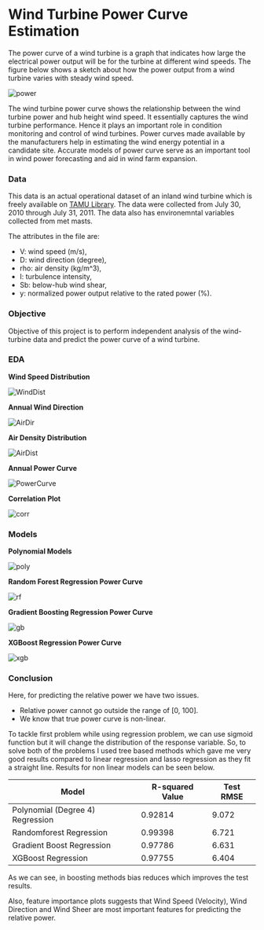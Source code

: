 # Wind Turbine Power Curve Estimation

The power curve of a wind turbine is a graph that indicates how large the electrical power output will be for the turbine at different 
wind speeds. The figure below shows a sketch about how the power output from a wind turbine varies with steady wind speed.

![power](https://github.com/archd3sai/Wind-Turbine-Power-Curve-Estimation/blob/master/Images/power.png)

The wind turbine power curve shows the relationship between the wind turbine power and hub height wind speed. It essentially captures the wind turbine performance. Hence it plays an important role in condition monitoring and control of wind turbines. Power curves made available by the manufacturers help in estimating the wind energy potential in a candidate site. Accurate models of power curve serve as an important tool in wind power forecasting and aid in wind farm expansion.

### Data
This data is an actual operational dataset of an inland wind turbine which is freely available on [TAMU Library](https://tamucs-my.sharepoint.com/personal/yu-ding_tamu_edu/_layouts/15/onedrive.aspx?id=%2Fpersonal%2Fyu%2Dding%5Ftamu%5Fedu%2FDocuments%2FWind%5FSpatio%5FTemporal%5FDataset1%2Ezip&parent=%2Fpersonal%2Fyu%2Dding%5Ftamu%5Fedu%2FDocuments&cid=34459bcf-3ce4-41fb-ac24-c1ccc5fbb0ac). The data were collected from July 30, 2010 through July 31, 2011. The data also has environemntal variables collected from met masts.

The attributes in the file are:

- V: wind speed (m/s),
- D: wind direction (degree),
- rho: air density (kg/m^3),
- I: turbulence intensity,
- Sb: below-hub wind shear,
- y: normalized power output relative to the rated power (%).

### Objective
Objective of this project is to perform independent analysis of the wind-turbine data and predict the power curve of a wind turbine.

### EDA

**Wind Speed Distribution**

![WindDist](https://github.com/archd3sai/Wind-Turbine-Power-Curve-Estimation/blob/master/Images/monthlyWindDist.png)

**Annual Wind Direction**

![AirDir](https://github.com/archd3sai/Wind-Turbine-Power-Curve-Estimation/blob/master/Images/AnnulWindDirection.png)

**Air Density Distribution**

![AirDist](https://github.com/archd3sai/Wind-Turbine-Power-Curve-Estimation/blob/master/Images/AirDist.png)

**Annual Power Curve**

![PowerCurve](https://github.com/archd3sai/Wind-Turbine-Power-Curve-Estimation/blob/master/Images/AnnualPowerCurve.png)

**Correlation Plot**

![corr](https://github.com/archd3sai/Wind-Turbine-Power-Curve-Estimation/blob/master/Images/Corr.png)

### Models

**Polynomial Models**

![poly](https://github.com/archd3sai/Wind-Turbine-Power-Curve-Estimation/blob/master/Images/Poly.png)

**Random Forest Regression Power Curve**

![rf](https://github.com/archd3sai/Wind-Turbine-Power-Curve-Estimation/blob/master/Images/rf.png)

**Gradient Boosting Regression Power Curve**

![gb](https://github.com/archd3sai/Wind-Turbine-Power-Curve-Estimation/blob/master/Images/gb.png)

**XGBoost Regression Power Curve**

![xgb](https://github.com/archd3sai/Wind-Turbine-Power-Curve-Estimation/blob/master/Images/xgb.png)

### Conclusion

Here, for predicting the relative power we have two issues.
- Relative power cannot go outside the range of [0, 100].
- We know that true power curve is non-linear.

To tackle first problem while using regression problem, we can use sigmoid function but it will change the distribution of the response variable. So, to solve both of the problems I used tree based methods which gave me very good results compared to linear regression and lasso regression as they fit a straight line. Results for non linear models can be seen below.

| Model | R-squared Value | Test RMSE |
| --- | --- | --- |
| Polynomial (Degree 4) Regression | 0.92814 | 9.072 |
| Randomforest Regression | 0.99398 | 6.721 |
| Gradient Boost Regression | 0.97786 | 6.631 |
| XGBoost Regression | 0.97755 | 6.404 |


As we can see, in boosting methods bias reduces which improves the test results.


Also, feature importance plots suggests that Wind Speed (Velocity), Wind Direction and Wind Sheer are most important features for predicting the relative power.
